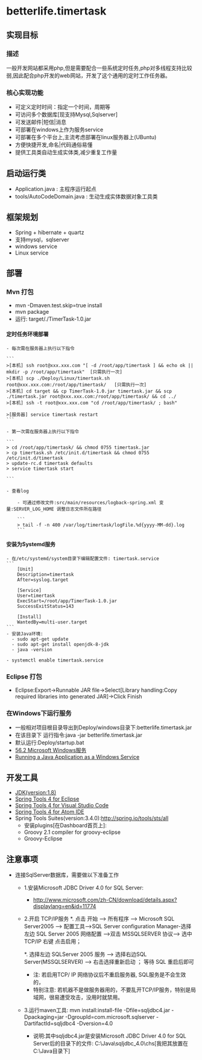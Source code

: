 ﻿# betterlife.timertask

## 实现目标

### 描述

一般开发网站都采用php,但是需要配合一些系统定时任务,php对多线程支持比较弱,因此配合php开发的web网站，开发了这个通用的定时工作任务器。

### 核心实现功能

- 可定义定时时间：指定一个时间，周期等
- 可访问多个数据库[现支持Mysql,Sqlserver]
- 可发送邮件|短信|消息
- 可部署在windows上作为服务service
- 可部署在多个平台上,主流考虑部署在linux服务器上(UBuntu)
- 方便快捷开发,命名|代码通俗易懂 
- 提供工具类自动生成实体类,减少重复工作量

## 启动运行类

- Application.java : 主程序运行起点
- tools/AutoCodeDomain.java : 生动生成实体数据对象工具类

## 框架规划

- Spring + hibernate + quartz
- 支持mysql，sqlserver
- windows service
- Linux service
  

## 部署

### Mvn 打包
  - mvn -Dmaven.test.skip=true install
  - mvn package
  - 运行: target/./TimerTask-1.0.jar 


#### 定时任务环境部署

	- 每次需在服务器上执行以下指令

    ```
    >[本机] ssh root@xxx.xxx.com "[ -d /root/app/timertask ] && echo ok || mkdir -p /root/app/timertask"  [只需执行一次]
    >[本机] scp ./Deploy/Linux/timertask.sh root@xxx.xxx.com:/root/app/timertask/   [只需执行一次]
    >[本机] cd target && cp TimerTask-1.0.jar timertask.jar && scp ./timertask.jar root@xxx.xxx.com:/root/app/timertask/ && cd ../
    >[本机] ssh -t root@xxx.xxx.com "cd /root/app/timertask/ ; bash"
    
    >[服务器] service timertask restart
    ```

	- 第一次需在服务器上执行以下指令

    ```
    > cd /root/app/timertask/ && chmod 0755 timertask.jar
    > cp timertask.sh /etc/init.d/timertask && chmod 0755 /etc/init.d/timertask
    > update-rc.d timertask defaults
    > service timertask start

    ```

	- 查看log

		- 可通过修改文件:src/main/resources/logback-spring.xml 变量:SERVER_LOG_HOME 调整日志文件所在路径 

		```
		> tail -f -n 400 /var/log/timertask/logFile.%d{yyyy-MM-dd}.log
		```

#### 安装为Systemd服务
    - 在/etc/systemd/system目录下编辑配置文件: timertask.service
    ```
		[Unit]
		Description=timertask
		After=syslog.target

		[Service]
		User=timertask
		ExecStart=/root/app/TimerTask-1.0.jar
		SuccessExitStatus=143

		[Install]
		WantedBy=multi-user.target
    ```
	- 安装Java环境: 
      - sudo apt-get update
      - sudo apt-get install openjdk-8-jdk 
      - java -version
  
    - systemctl enable timertask.service

### Eclipse 打包
  - Eclipse:Export->Runnable JAR file->Select[Library handling:Copy required libraries into generated JAR]->Click Finish
  
### 在Windows下运行服务  
  - 一般相对项目根目录导出到Deploy/windows目录下:betterlife.timertask.jar
  - 在该目录下 运行指令:java -jar betterlife.timertask.jar
  - 默认运行:Deploy/startup.bat
  - [56.2 Microsoft Windows服务](http://blog.didispace.com/books/spring-boot-reference/VI.%20Deploying%20Spring%20Boot%20applications/56.2%20Microsoft%20Windows%20services.html)
  - [Running a Java Application as a Windows Service](http://wrapper.tanukisoftware.org)

## 开发工具

- [JDK(version:1.8)](https://www.oracle.com/technetwork/java/javase/downloads/jdk8-downloads-2133151.html)
- [Spring Tools 4 for Eclipse](https://spring.io/tools)
- [Spring Tools 4 for Visual Studio Code](https://spring.io/tools)
- [Spring Tools 4 for Atom IDE](https://spring.io/tools)
- Spring Tools Suites(version:3.4.0):http://spring.io/tools/sts/all
	- 安装plugins[在Dashboard首页上]:
	- Groovy 2.1 compiler for groovy-eclipse
	- Groovy-Eclipse

## 注意事项

- 连接SqlServer数据库，需要做以下准备工作
	- 1.安装Microsoft JDBC Driver 4.0 for SQL Server:  
		- http://www.microsoft.com/zh-CN/download/details.aspx?displaylang=en&id=11774
	
	- 2.开启 TCP/IP服务
		*. 点击 开始 --> 所有程序 --> Microsoft SQL Server2005 --> 配置工具-->SQL Server configuration Manager-选择左边 SQL Server 2005 网络配置 -->双击 MSSQLSERVER 协议--> 选中 TCP/IP 右键 点击启用；

		*. 选择左边 SQLServer 2005 服务 --> 选择右边SQL Server(MSSQLSERVER) --> 右击选择重新启动 ； 等待 SQL 重启后即可

		- 注: 若启用TCP/ IP 网络协议后不重启服务器, SQL服务是不会生效的，
		- 特别注意: 若机器不是做服务器用的，不要乱开TCP/IP服务，特别是局域网，很易遭受攻击，没用时就禁用。
	
	- 3.运行maven工具:
   		 mvn install:install-file -Dfile=sqljdbc4.jar -Dpackaging=jar -DgroupId=com.microsoft.sqlserver -DartifactId=sqljdbc4 -Dversion=4.0

		 - 说明:其中sqljdbc4.jar是安装Microsoft JDBC Driver 4.0 for SQL Server后的目录下的文件: C:\Java\sqljdbc_4.0\chs[我把其放置在C:\Java目录下]  	